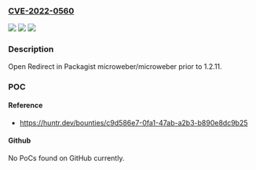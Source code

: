 ### [CVE-2022-0560](https://cve.mitre.org/cgi-bin/cvename.cgi?name=CVE-2022-0560)
![](https://img.shields.io/static/v1?label=Product&message=microweber%2Fmicroweber&color=blue)
![](https://img.shields.io/static/v1?label=Version&message=n%2Fa&color=blue)
![](https://img.shields.io/static/v1?label=Vulnerability&message=CWE-601%20URL%20Redirection%20to%20Untrusted%20Site&color=brighgreen)

### Description

Open Redirect in Packagist microweber/microweber prior to 1.2.11.

### POC

#### Reference
- https://huntr.dev/bounties/c9d586e7-0fa1-47ab-a2b3-b890e8dc9b25

#### Github
No PoCs found on GitHub currently.

